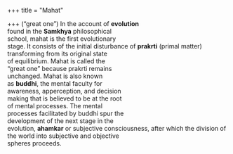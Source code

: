 +++
title = "Mahat"

+++
(“great one”) In the account of **evolution**  
found in the **Samkhya** philosophical  
school, mahat is the first evolutionary  
stage. It consists of the initial disturbance of **prakrti** (primal matter)  
transforming from its original state  
of equilibrium. Mahat is called the  
“great one” because prakrti remains  
unchanged. Mahat is also known  
as **buddhi**, the mental faculty for  
awareness, apperception, and decision  
making that is believed to be at the root  
of mental processes. The mental  
processes facilitated by buddhi spur the  
development of the next stage in the  
evolution, **ahamkar** or subjective consciousness, after which the division of  
the world into subjective and objective  
spheres proceeds.